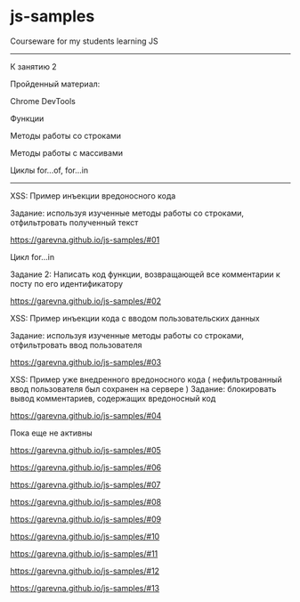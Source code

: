 # js-samples

Courseware for my students learning JS
______________________________________

К занятию 2

Пройденный материал:

Chrome DevTools

Функции

Методы работы со строками

Методы работы с массивами

Циклы for...of, for...in
_________________________

XSS: Пример инъекции вредоносного кода

Задание: используя изученные методы работы со строками,
отфильтровать полученный текст

https://garevna.github.io/js-samples/#01

Цикл for...in

Задание 2: Написать код функции, возвращающей все комментарии к посту
по его идентификатору

https://garevna.github.io/js-samples/#02

XSS: Пример инъекции кода с вводом пользовательских данных

Задание: используя изученные методы работы со строками,
отфильтровать ввод пользователя

https://garevna.github.io/js-samples/#03

XSS: Пример уже внедренного вредоносного кода
( нефильтрованный ввод пользователя был сохранен на сервере )
Задание: блокировать вывод комментариев,
содержащих вредоносный код

https://garevna.github.io/js-samples/#04


Пока еще не активны

https://garevna.github.io/js-samples/#05

https://garevna.github.io/js-samples/#06

https://garevna.github.io/js-samples/#07

https://garevna.github.io/js-samples/#08

https://garevna.github.io/js-samples/#09

https://garevna.github.io/js-samples/#10

https://garevna.github.io/js-samples/#11

https://garevna.github.io/js-samples/#12

https://garevna.github.io/js-samples/#13

